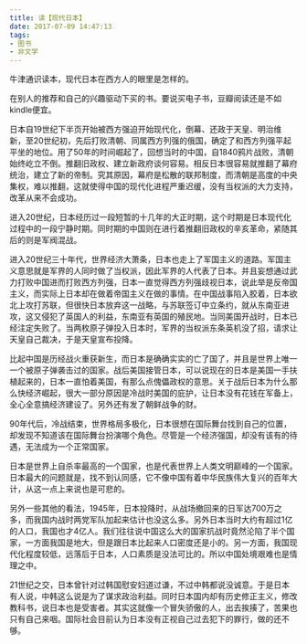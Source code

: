 ```yaml
---
title: 读【现代日本】
date: 2017-07-09 14:47:13
tags:
- 图书
- 非文学
---
```


牛津通识读本，现代日本在西方人的眼里是怎样的。

在别人的推荐和自己的兴趣驱动下买的书。要说买电子书，豆瓣阅读还是不如kindle便宜。

日本自19世纪下半页开始被西方强迫开始现代化，倒幕、还政于天皇、明治维新，至20世纪初，先后打败清朝、同属西方列强的俄国，确定了和西方列强平起平坐的地位。用了50年的时间崛起了，回想当时的中国，自1840鸦片战败，清朝始终屹立不倒。推翻旧政权、建立新政府谈何容易。相反日本很容易就推翻了幕府统治，建立了新的帝制。究其原因，幕府是松散的联邦制度，而清朝是高度的中央集权，难以推翻，这就使得中国的现代化进程严重迟缓，没有当权派的大力支持，改革从来不会成功。

进入20世纪，日本经历过一段短暂的十几年的大正时期，这个时期是日本现代化过程中的一段宁静时期。同时期的中国则在进行着推翻旧政权的辛亥革命，紧随其后的则是军阀混战。

进入20世纪三十年代，世界经济大萧条，日本也走上了军国主义的道路。军国主义意思就是军界的人同时做了当权派，因此军界的人代表了日本。并且妄想通过武力打败中国进而打败西方列强，日本一直觉得西方列强歧视日本，说此举是反帝国主义，而实际上日本却在做着帝国主义在做的事情。在中国战事陷入胶着，日本欲北上攻打苏联，但很快日本放弃这一战略，与苏联签订中立条约，就从东南亚进攻，这又侵犯了英国人的利益，东南亚有英国的殖民地。当同美国开战时，日本已经注定失败了。当两枚原子弹投入日本时，军界的当权派东条英机没了招，请求让天皇自己裁决，于是天皇宣布投降。

比起中国是历经战火重获新生，而日本是确确实实的亡了国了，并且是世界上唯一一个被原子弹袭击过的国家。战后美国接管日本，可以说现在的日本是美国一手扶植起来的，日本一直怕着美国，有那么点傀儡政权的意思。关于战后日本为什么那么快经济崛起，很大一部分原因是冷战时美国的庇护，让日本没有花钱在军备上，全心全意搞经济建设了。另外还有发了朝鲜战争的财。

90年代后，冷战结束，世界格局多极化，日本很想在国际舞台找到自己的位置，却发现不知道该在国际舞台扮演哪个角色。尽管是一个经济强国，却没有该有的待遇，无法成为一个正常国家。

日本是世界上自杀率最高的一个国家，也是代表世界上人类文明巅峰的一个国家。日本最大的问题就是，找不到认同感，它不像中国有着中华民族伟大复兴的百年大计，从这一点上来说也是可悲的。

另外一些其他的看法，1945年，日本投降时，从战场撤回来的日军达700万之多，而我国内战时两党军队加起来估计也没这么多。另外日本当时大约有超过1亿的人口，我国也才4亿人。我们往往说中国这么大的国家抗战时竟然沦陷了半个国家，一方面我国是地大，但是跟日本比起来人口密度还是小的。另一方面，我国现代化程度较低，远落后于日本，人口素质是没法可比的。所以中国处境艰难也是情理之中。

21世纪之交，日本曾针对过韩国慰安妇道过谦，不过中韩都说没诚意。于是日本有人说，中韩这么说是为了谋求政治利益。同时日本国内却有历史修正主义，修改教科书，说日本也是受害者。其实这就像一个冒失骄傲的人，出去挨揍了，苦果也只有自己来咽。国际社会目前认为日本没有正视自己过去犯下的罪行，做的还不够。
